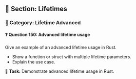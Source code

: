## 📘 Section: Lifetimes  
### 🔹 Category: Lifetime Advanced  
#### ❓ Question 150: Advanced lifetime usage

Give an example of an advanced lifetime usage in Rust.

- Show a function or struct with multiple lifetime parameters.
- Explain the use case.

🔧 **Task:** Demonstrate advanced lifetime usage in Rust.
